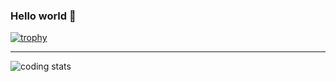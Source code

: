 ### Hello world 👋

[![trophy](https://github-readme-stats.vercel.app/api/top-langs/?username=lmumar&layout=compact)](https://github.com/lmumar)

* * *

<img src="https://github-readme-stats.vercel.app/api/wakatime?username=lmumar&layuout=compact" alt="coding stats"/>
